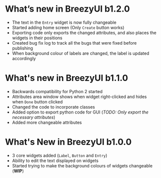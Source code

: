 # What’s new in BreezyUI b1.2.0
* The text in the `Entry` widget is now fully changeable
* Started adding home screen (Only `Create` button works)
* Exporting code only exports the changed attributes, and also places the widgets in their positions
* Created bug fix log to track all the bugs that were fixed before publishing
* When background colour of labels are changed, the label is updated accordingly

# What's new in BreezyUI b1.1.0
- Backwards compatibility for Python 2 started
- Attributes area window shows when widget right-clicked and hides when `Done` button clicked
- Changed the code to incorporate classes
- Added option to export python code for GUI (*TODO: Only export the necessary attributes*)
- Added more changeable attributes

# What's New in BreezyUI b1.0.0
- 3 core widgets added (`Label`, `Button` and `Entry`)
- Ability to edit the text displayed on widgets
- Started trying to make the background colours of widgets changeable (**WIP**)
